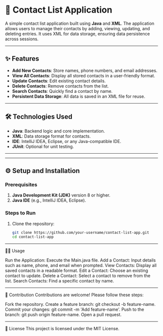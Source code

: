 # 📒 Contact List Application

A simple contact list application built using **Java** and **XML**. The application allows users to manage their contacts by adding, viewing, updating, and deleting entries. It uses XML for data storage, ensuring data persistence across sessions.

---

## ✨ Features

- **Add New Contacts**: Store names, phone numbers, and email addresses.
- **View All Contacts**: Display all stored contacts in a user-friendly format.
- **Update Contacts**: Edit existing contact details.
- **Delete Contacts**: Remove contacts from the list.
- **Search Contacts**: Quickly find a contact by name.
- **Persistent Data Storage**: All data is saved in an XML file for reuse.

---

## 🛠️ Technologies Used

- **Java**: Backend logic and core implementation.
- **XML**: Data storage format for contacts.
- **IDE**: IntelliJ IDEA, Eclipse, or any Java-compatible IDE.
- **JUnit**: Optional for unit testing.

---


---

## ⚙️ Setup and Installation

### Prerequisites

1. **Java Development Kit (JDK)** version 8 or higher.
2. **Java IDE** (e.g., IntelliJ IDEA, Eclipse).

### Steps to Run

1. Clone the repository:
   ```bash
   git clone https://github.com/your-username/contact-list-app.git
   cd contact-list-app
---

🧑‍💻 Usage

Run the Application: Execute the Main.java file.
Add a Contact: Input details such as name, phone, and email when prompted.
View Contacts: Display all saved contacts in a readable format.
Edit a Contact: Choose an existing contact to update.
Delete a Contact: Select a contact to remove from the list.
Search Contacts: Find a specific contact by name.



----

🤝 Contribution
Contributions are welcome! Please follow these steps:

Fork the repository.
Create a feature branch: git checkout -b feature-name.
Commit your changes: git commit -m 'Add feature-name'.
Push to the branch: git push origin feature-name.
Open a pull request.


---

📄 License
This project is licensed under the MIT License.

